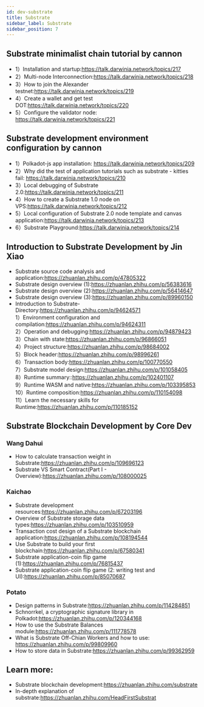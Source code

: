 ```yaml
---
id: dev-substrate
title: Substrate
sidebar_label: Substrate
sidebar_position: 7
---
```


## Substrate minimalist chain tutorial by cannon
- 1）Installation and startup:https://talk.darwinia.network/topics/217
- 2）Multi-node Interconnection:https://talk.darwinia.network/topics/218
- 3）How to join the Alexander testnet:https://talk.darwinia.network/topics/219
- 4）Create a wallet and get test DOT:https://talk.darwinia.network/topics/220
- 5）Configure the validator node: https://talk.darwinia.network/topics/221

## Substrate development environment configuration by cannon
- 1）Polkadot-js app installation: https://talk.darwinia.network/topics/209
- 2）Why did the test of application tutorials such as substrate - kitties fail: https://talk.darwinia.network/topics/210
- 3）Local debugging of Substrate 2.0:https://talk.darwinia.network/topics/211
- 4）How to create a Substrate 1.0 node on VPS:https://talk.darwinia.network/topics/212
- 5）Local configuration of Substrate 2.0 node template and canvas application:https://talk.darwinia.network/topics/213
- 6）Substrate Playground:https://talk.darwinia.network/topics/214

## Introduction to Substrate Development by Jin Xiao
- Substrate source code analysis and application:https://zhuanlan.zhihu.com/p/47805322
- Substrate design overview (1):https://zhuanlan.zhihu.com/p/56383616
- Substrate design overview (2):https://zhuanlan.zhihu.com/p/56414647
- Substrate design overview (3):https://zhuanlan.zhihu.com/p/89960150
- Introduction to Substrate-Directory:https://zhuanlan.zhihu.com/p/94624571  
  1）Environment configuration and compilation:https://zhuanlan.zhihu.com/p/94624311  
  2）Operation and debugging:https://zhuanlan.zhihu.com/p/94879423  
  3）Chain with state:https://zhuanlan.zhihu.com/p/96866051  
  4）Project structure:https://zhuanlan.zhihu.com/p/98684002  
  5）Block header:https://zhuanlan.zhihu.com/p/98996261  
  6）Transaction body:https://zhuanlan.zhihu.com/p/100770550  
  7）Substrate model design:https://zhuanlan.zhihu.com/p/101058405  
  8）Runtime summary::https://zhuanlan.zhihu.com/p/102401107  
  9）Runtime WASM and native:https://zhuanlan.zhihu.com/p/103395853  
  10）Runtime composition:https://zhuanlan.zhihu.com/p/110154098  
  11）Learn the necessary skills for Runtime:https://zhuanlan.zhihu.com/p/110185152  

## Substrate Blockchain Development by Core Dev
### Wang Dahui
- How to calculate transaction weight in Substrate:https://zhuanlan.zhihu.com/p/109696123
- Substrate VS Smart Contract(Part I - Overview):https://zhuanlan.zhihu.com/p/108000025
### Kaichao
- Substrate development resources:https://zhuanlan.zhihu.com/p/67203196
- Overview of Substrate storage data types:https://zhuanlan.zhihu.com/p/103510959
- Transaction cost design of a Substrate blockchain application:https://zhuanlan.zhihu.com/p/108194544
- Use Substrate to build your first blockchain:https://zhuanlan.zhihu.com/p/67580341
- Substrate application-coin flip game (1):https://zhuanlan.zhihu.com/p/76815437
- Substrate application-coin flip game (2: writing test and UI):https://zhuanlan.zhihu.com/p/85070687
### Potato
- Design patterns in Substrate:https://zhuanlan.zhihu.com/p/114284851
- Schnorrkel, a cryptographic signature library in Polkadot:https://zhuanlan.zhihu.com/p/120344168
- How to use the Substrate Balances module:https://zhuanlan.zhihu.com/p/111778578
- What is Substrate Off-Chian Workers and how to use: https://zhuanlan.zhihu.com/p/99809960
- How to store data in Substrate:https://zhuanlan.zhihu.com/p/99362959

## Learn more:
- Substrate blockchain development:https://zhuanlan.zhihu.com/substrate
- In-depth explanation of substrate:https://zhuanlan.zhihu.com/HeadFirstSubstrat
